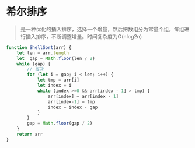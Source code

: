 # 希尔排序

> 是一种优化的插入排序，选择一个增量，然后把数组分为常量个组，每组进行插入排序，不断调整增量。时间复杂度为O(nlog2n)

```javaScript
function ShellSort(arr) {
    let len = arr.length
    let  gap = Math.floor(len / 2)
    while (gap) {
        // 每次
        for (let i = gap; i < len; i++) {
            let tmp = arr[i]
            let index = i
            while (index >=0 && arr[index - 1] > tmp) {
                arr[index] = arr[index - 1]
                arr[index-1] = tmp
                index = index - gap
            }
        }
        gap = Math.floor(gap / 2)
    }
    return arr
}
```
